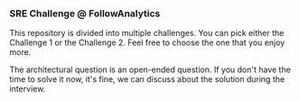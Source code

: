 ### SRE Challenge @ FollowAnalytics

This repository is divided into multiple challenges. You can pick either the Challenge 1 or the Challenge 2.
Feel free to choose the one that you enjoy more.

The architectural question is an open-ended question. If you don't have the time to solve it now, it's fine, 
we can discuss about the solution during the interview.